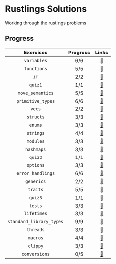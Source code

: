 # Rustlings Solutions

Working through the rustlings problems

## Progress

| Exercises                 | Progress  | Links                                |
| :----------------------:  | :-------: | :----------------------------------------------------------------------------------------------: |
| `variables`               | 6/6       | [:link:](https://github.com/Emc54/rustlings-sols/tree/main/exercises/variables)                  |
| `functions`               | 5/5       | [:link:](https://github.com/Emc54/rustlings-sols/tree/main/exercises/functions)                  |
| `if`                      | 2/2       | [:link:](https://github.com/Emc54/rustlings-sols/tree/main/exercises/if)                         |
| `quiz1`                   | 1/1       | [:link:](https://github.com/Emc54/rustlings-sols/tree/main/exercises/quiz1.rs)                   |
| `move_semantics`          | 5/5       | [:link:](https://github.com/Emc54/rustlings-sols/tree/main/exercises/move_semantics)             |
| `primitive_types`         | 6/6       | [:link:](https://github.com/Emc54/rustlings-sols/tree/main/exercises/primitive_types)            |
| `vecs`                    | 2/2       | [:link:](https://github.com/Emc54/rustlings-sols/tree/main/exercises/vecs)                       |
| `structs`                 | 3/3       | [:link:](https://github.com/Emc54/rustlings-sols/tree/main/exercises/structs)                    |
| `enums`                   | 3/3       | [:link:](https://github.com/Emc54/rustlings-sols/tree/main/exercises/enums)                      |
| `strings`                 | 4/4       | [:link:](https://github.com/Emc54/rustlings-sols/tree/main/exercises/strings)                    |
| `modules`                 | 3/3       | [:link:](https://github.com/Emc54/rustlings-sols/tree/main/exercises/modules)                    |
| `hashmaps`                | 3/3       | [:link:](https://github.com/Emc54/rustlings-sols/tree/main/exercises/hashmaps)                   |
| `quiz2`                   | 1/1       | [:link:](https://github.com/Emc54/rustlings-sols/tree/main/exercises/quiz2.rs)                   |
| `options`                 | 3/3       | [:link:](https://github.com/Emc54/rustlings-sols/tree/main/exercises/options)                    |
| `error_handlings`         | 6/6       | [:link:](https://github.com/Emc54/rustlings-sols/tree/main/exercises/error_handling)             |
| `generics`                | 2/2       | [:link:](https://github.com/Emc54/rustlings-sols/tree/main/exercises/generics)                   |
| `traits`                  | 5/5       | [:link:](https://github.com/Emc54/rustlings-sols/tree/main/exercises/traits)                     |
| `quiz3`                   | 1/1       | [:link:](https://github.com/Emc54/rustlings-sols/tree/main/exercises/quiz3.rs)                   |
| `tests`                   | 3/3       | [:link:](https://github.com/Emc54/rustlings-sols/tree/main/exercises/tests)                      |
| `lifetimes`               | 3/3       | [:link:](https://github.com/Emc54/rustlings-sols/tree/main/exercises/lifetimes)                  |
| `standard_library_types`  | 9/9       | [:link:](https://github.com/Emc54/rustlings-sols/tree/main/exercises/standard_library_types)     |
| `threads`                 | 3/3       | [:link:](https://github.com/Emc54/rustlings-sols/tree/main/exercises/threads)                    |
| `macros`                  | 4/4       | [:link:](https://github.com/Emc54/rustlings-sols/tree/main/exercises/macros)                     |
| `clippy`                  | 3/3       | [:link:](https://github.com/Emc54/rustlings-sols/tree/main/exercises/clippy)                     |
| `conversions`             | 0/5       | [:link:](https://github.com/Emc54/rustlings-sols/tree/main/exercises/conversions)                |
